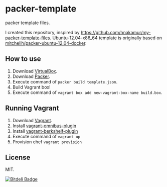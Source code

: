 packer-template
===============

packer template files.

I created this repository, inspired by https://github.com/hnakamur/my-packer-template-files.
Ubuntu-12.04-x86_64 template is originally based on [mitchellh/packer-ubuntu-12.04-docker](https://github.com/mitchellh/packer-ubuntu-12.04-docker).

How to use
-----------

1. Download [VirtualBox](https://www.virtualbox.org/).
2. Download [Packer](http://www.packer.io/).
3. Execute command of ```packer build template.json```.
4. Build Vagrant box!
5. Execute command of ```vagrant box add new-vagrant-box-name build.box```.

Running Vagrant
---------------

1. Download [Vagrant](http://www.vagrantup.com/).
2. Install [vagrant-omnibus-plugin](https://github.com/schisamo/vagrant-omnibus)
3. Install [vagrant-berkshelf-plugin](https://github.com/riotgames/vagrant-berkshelf)
4. Execute command of ```vagrant up```
5. Provision chef ```vagrant provision```

License
-------

MIT.

[![Bitdeli Badge](https://d2weczhvl823v0.cloudfront.net/futoase/packer-template/trend.png)](https://bitdeli.com/free "Bitdeli Badge")
